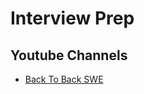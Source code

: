 # Interview Prep

## Youtube Channels
- [Back To Back SWE](https://www.youtube.com/channel/UCmJz2DV1a3yfgrR7GqRtUUA)